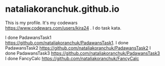 # nataliakoranchuk.github.io

This is my profile. 
It's my codewars https://www.codewars.com/users/kira24 . I do task kata.

I done PadawansTask1 https://github.com/nataliakoranchuk/PadawansTask1.
I done PadawansTask2 https://github.com/nataliakoranchuk/PadawansTask2
I done PadawansTask3 https://github.com/nataliakoranchuk/PadawansTask3
I done FancyCalc     https://github.com/nataliakoranchuk/FancyCalc
